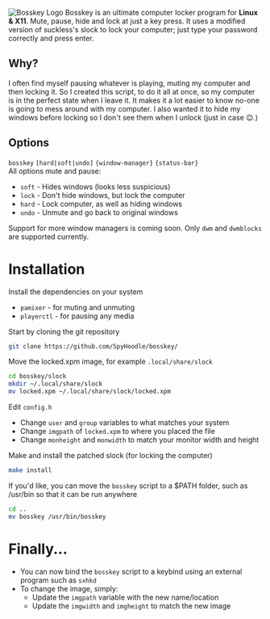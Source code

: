 ![Bosskey Logo](https://file.coffee/u/UYKRR1qjktBdPA.png)
Bosskey is an ultimate computer locker program for **Linux & X11**. Mute, pause, hide and lock at just a key press. 
It uses a modified version of suckless's slock to lock your computer; just type your password correctly and press enter.
## Why?
I often find myself pausing whatever is playing, muting my computer and then locking it. 
So I created this script, to do it all at once, so my computer is in the perfect state when I leave it.
It makes it a lot easier to know no-one is going to mess around with my computer.
I also wanted it to hide my windows before locking so I don't see them when I unlock (just in case 😉.)

## Options
`bosskey` `[hard|soft|undo]` `{window-manager}` `{status-bar}`<br>
All options mute and pause:
- `soft` - Hides windows (looks less suspicious)
- `lock` - Don't hide windows, but lock the computer
- `hard` - Lock computer, as well as hiding windows
- `undo` - Unmute and go back to original windows

Support for more window managers is coming soon. Only `dwm` and `dwmblocks` are supported currently.
# Installation
Install the dependencies on your system
- `pamixer` - for muting and unmuting
- `playerctl` - for pausing any media

Start by cloning the git repository
```sh 
git clone https://github.com/SpyHoodle/bosskey/
```

Move the locked.xpm image, for example `.local/share/slock`
```sh
cd bosskey/slock
mkdir ~/.local/share/slock
mv locked.xpm ~/.local/share/slock/locked.xpm
```

Edit `config.h`
- Change `user` and `group` variables to what matches your system
- Change `imgpath` of `locked.xpm` to where you placed the file
- Change `monheight` and `monwidth` to match your monitor width and height

Make and install the patched slock (for locking the computer)
```sh
make install
```

If you'd like, you can move the `bosskey` script to a $PATH folder, such as /usr/bin so that it can be run anywhere
```sh
cd ..
mv bosskey /usr/bin/bosskey
```
# Finally...
- You can now bind the `bosskey` script to a keybind using an external program such as `sxhkd`
- To change the image, simply:
  - Update the `imgpath` variable with the new name/location
  - Update the `imgwidth` and `imgheight` to match the new image
